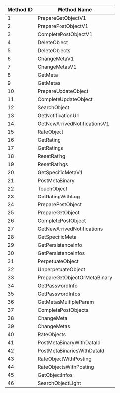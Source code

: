| Method ID | Method Name |
| --- | --- |
| 1 | PrepareGetObjectV1 |
| 2 | PreparePostObjectV1 |
| 3 | CompletePostObjectV1 |
| 4 | DeleteObject |
| 5 | DeleteObjects |
| 6 | ChangeMetaV1 |
| 7 | ChangeMetasV1 |
| 8 | GetMeta |
| 9 | GetMetas |
| 10 | PrepareUpdateObject |
| 11 | CompleteUpdateObject |
| 12 | SearchObject |
| 13 | GetNotificationUrl |
| 14 | GetNewArrivedNotificationsV1 |
| 15 | RateObject |
| 16 | GetRating |
| 17 | GetRatings |
| 18 | ResetRating |
| 19 | ResetRatings |
| 20 | GetSpecificMetaV1 |
| 21 | PostMetaBinary |
| 22 | TouchObject |
| 23 | GetRatingWithLog |
| 24 | PreparePostObject |
| 25 | PrepareGetObject |
| 26 | CompletePostObject |
| 27 | GetNewArrivedNotifications |
| 28 | GetSpecificMeta |
| 29 | GetPersistenceInfo |
| 30 | GetPersistenceInfos |
| 31 | PerpetuateObject |
| 32 | UnperpetuateObject |
| 33 | PrepareGetObjectOrMetaBinary |
| 34 | GetPasswordInfo |
| 35 | GetPasswordInfos |
| 36 | GetMetasMultipleParam |
| 37 | CompletePostObjects |
| 38 | ChangeMeta |
| 39 | ChangeMetas |
| 40 | RateObjects |
| 41 | PostMetaBinaryWithDataId |
| 42 | PostMetaBinariesWithDataId |
| 43 | RateObjectWithPosting |
| 44 | RateObjectsWithPosting |
| 45 | GetObjectInfos |
| 46 | SearchObjectLight |